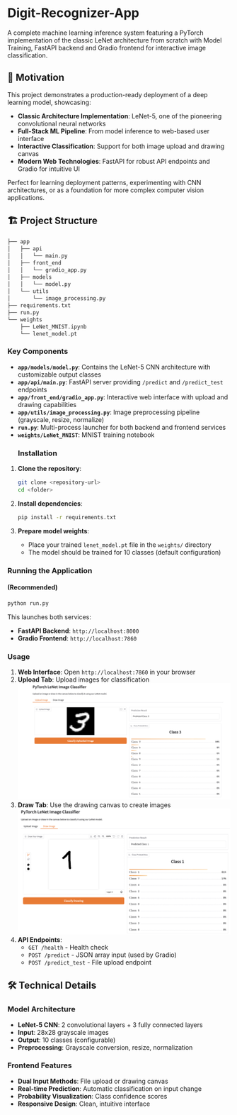 # Digit-Recognizer-App
A complete machine learning inference system featuring a PyTorch implementation of the classic LeNet architecture from scratch with Model Training,  FastAPI backend and Gradio frontend for interactive image classification.

## 🎯 Motivation

This project demonstrates a production-ready deployment of a deep learning model, showcasing:

- **Classic Architecture Implementation**: LeNet-5, one of the pioneering convolutional neural networks
- **Full-Stack ML Pipeline**: From model inference to web-based user interface
- **Interactive Classification**: Support for both image upload and drawing canvas
- **Modern Web Technologies**: FastAPI for robust API endpoints and Gradio for intuitive UI

Perfect for learning deployment patterns, experimenting with CNN architectures, or as a foundation for more complex computer vision applications.
## 🏗️ Project Structure
```
├── app
│   ├── api
│   │   └── main.py
│   ├── front_end
│   │   └── gradio_app.py
│   ├── models
│   │   └── model.py
│   └── utils
│       └── image_processing.py
├── requirements.txt
├── run.py
└── weights
    ├── LeNet_MNIST.ipynb
    └── lenet_model.pt

```
### Key Components

- **`app/models/model.py`**: Contains the LeNet-5 CNN architecture with customizable output classes
- **`app/api/main.py`**: FastAPI server providing `/predict` and `/predict_test` endpoints
- **`app/front_end/gradio_app.py`**: Interactive web interface with upload and drawing capabilities
- **`app/utils/image_processing.py`**: Image preprocessing pipeline (grayscale, resize, normalize)
- **`run.py`**: Multi-process launcher for both backend and frontend services
- **`weights/LeNet_MNIST`**: MNIST training notebook
  ### Installation

1. **Clone the repository**:
   ```bash
   git clone <repository-url>
   cd <folder>
   ```

2. **Install dependencies**:
   ```bash
   pip install -r requirements.txt
   ```

3. **Prepare model weights**:
   - Place your trained `lenet_model.pt` file in the `weights/` directory
   - The model should be trained for 10 classes (default configuration)

### Running the Application

#### (Recommended)
```bash
python run.py
```

This launches both services:
- **FastAPI Backend**: `http://localhost:8000`
- **Gradio Frontend**: `http://localhost:7860`

### Usage

1. **Web Interface**: Open `http://localhost:7860` in your browser
2. **Upload Tab**: Upload images for classification
![Alt text](https://github.com/hunghehe2205/Digit-Recognizer-App/blob/main/img/insert_img.png)
3. **Draw Tab**: Use the drawing canvas to create images
![Alt text](https://github.com/hunghehe2205/Digit-Recognizer-App/blob/main/img/draw_img.png)
4. **API Endpoints**: 
   - `GET /health` - Health check
   - `POST /predict` - JSON array input (used by Gradio)
   - `POST /predict_test` - File upload endpoint

## 🛠️ Technical Details

### Model Architecture
- **LeNet-5 CNN**: 2 convolutional layers + 3 fully connected layers
- **Input**: 28x28 grayscale images
- **Output**: 10 classes (configurable)
- **Preprocessing**: Grayscale conversion, resize, normalization


### Frontend Features
- **Dual Input Methods**: File upload or drawing canvas
- **Real-time Prediction**: Automatic classification on input change
- **Probability Visualization**: Class confidence scores
- **Responsive Design**: Clean, intuitive interface
